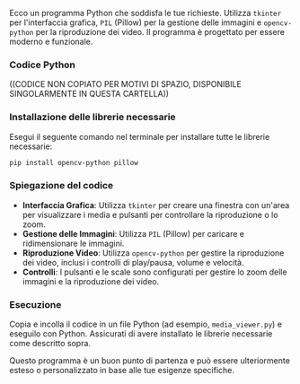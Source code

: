 Ecco un programma Python che soddisfa le tue richieste. Utilizza `tkinter` per l'interfaccia grafica, `PIL` (Pillow) per la gestione delle immagini e `opencv-python` per la riproduzione dei video. Il programma è progettato per essere moderno e funzionale.

### Codice Python

((CODICE NON COPIATO PER MOTIVI DI SPAZIO, DISPONIBILE SINGOLARMENTE IN QUESTA CARTELLA))

### Installazione delle librerie necessarie

Esegui il seguente comando nel terminale per installare tutte le librerie necessarie:

```bash
pip install opencv-python pillow
```

### Spiegazione del codice

- **Interfaccia Grafica**: Utilizza `tkinter` per creare una finestra con un'area per visualizzare i media e pulsanti per controllare la riproduzione o lo zoom.
- **Gestione delle Immagini**: Utilizza `PIL` (Pillow) per caricare e ridimensionare le immagini.
- **Riproduzione Video**: Utilizza `opencv-python` per gestire la riproduzione dei video, inclusi i controlli di play/pausa, volume e velocità.
- **Controlli**: I pulsanti e le scale sono configurati per gestire lo zoom delle immagini e la riproduzione dei video.

### Esecuzione

Copia e incolla il codice in un file Python (ad esempio, `media_viewer.py`) e eseguilo con Python. Assicurati di avere installato le librerie necessarie come descritto sopra.

Questo programma è un buon punto di partenza e può essere ulteriormente esteso o personalizzato in base alle tue esigenze specifiche.
